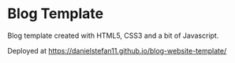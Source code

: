 # Blog Template

Blog template created with HTML5, CSS3 and a bit of Javascript.

Deployed at https://danielstefan11.github.io/blog-website-template/

